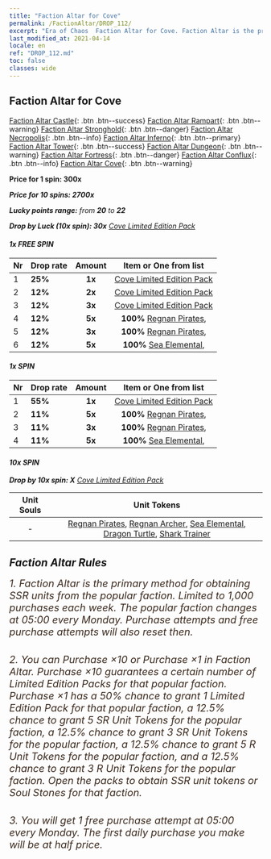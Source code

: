 ```yaml
---
title: "Faction Altar for Cove"
permalink: /FactionAltar/DROP_112/
excerpt: "Era of Chaos  Faction Altar for Cove. Faction Altar is the primary method for obtaining SSR units from the popular faction. Limited to 1,000 purchases each week. The popular faction changes at 05:00 every Monday. Purchase attempts and free purchase attempts will also reset then."
last_modified_at: 2021-04-14
locale: en
ref: "DROP_112.md"
toc: false
classes: wide
---
```


##  Faction Altar for **Cove**

  [Faction Altar Castle](/FactionAltar/DROP_101/){: .btn .btn--success} [Faction Altar Rampart](/FactionAltar/DROP_102/){: .btn .btn--warning} [Faction Altar Stronghold](/FactionAltar/DROP_103/){: .btn .btn--danger} [Faction Altar Necropolis](/FactionAltar/DROP_104/){: .btn .btn--info} [Faction Altar Inferno](/FactionAltar/DROP_105/){: .btn .btn--primary} [Faction Altar Tower](/FactionAltar/DROP_106/){: .btn .btn--success} [Faction Altar Dungeon](/FactionAltar/DROP_107/){: .btn .btn--warning} [Faction Altar Fortress](/FactionAltar/DROP_108/){: .btn .btn--danger} [Faction Altar Conflux](/FactionAltar/DROP_109/){: .btn .btn--info} [Faction Altar Cove](/FactionAltar/DROP_112/){: .btn .btn--warning} 

  **Price for 1 spin: 300x** <i class="fas fa-gem"/>

  **Price for 10 spins: 2700x** <i class="fas fa-gem"/>

  **Lucky points range:** from **20** to **22**

  **Drop by Luck (10x spin): 30x** [Cove Limited Edition Pack](/Items/con_2112/)

####  1x FREE SPIN 

  |    Nr    |  Drop rate  |  Amount   |   Item or One from list  |
  |:---------|:------------|:---------:|:------------------------:|
  | 1 | **25%** | **1x** | [Cove Limited Edition Pack](/Items/con_2112/) |
  | 2 | **12%** | **2x** | [Cove Limited Edition Pack](/Items/con_2112/) |
  | 3 | **12%** | **3x** | [Cove Limited Edition Pack](/Items/con_2112/) |
  | 4 | **12%** | **5x** |  **100%** [Regnan Pirates](/Items/unt_273/),  |
  | 5 | **12%** | **3x** |  **100%** [Regnan Pirates](/Items/unt_273/),  |
  | 6 | **12%** | **5x** |  **100%** [Sea Elemental](/Items/unt_275/),  |


####  1x SPIN 

  |    Nr    |  Drop rate  |  Amount   |   Item or One from list  |
  |:---------|:------------|:---------:|:------------------------:|
  | 1 | **55%** | **1x** | [Cove Limited Edition Pack](/Items/con_2112/) |
  | 2 | **11%** | **5x** |  **100%** [Regnan Pirates](/Items/unt_273/),  |
  | 3 | **11%** | **3x** |  **100%** [Regnan Pirates](/Items/unt_273/),  |
  | 4 | **11%** | **5x** |  **100%** [Sea Elemental](/Items/unt_275/),  |


####  10x SPIN 

  **Drop by 10x spin: X** [Cove Limited Edition Pack](/Items/con_2112/)

  |    Unit Souls    |  Unit Tokens  |
  |:----------------:|:-------------:|
  |  - | [Regnan Pirates](/Items/unt_273/), [Regnan Archer](/Items/unt_274/), [Sea Elemental](/Items/unt_275/), [Dragon Turtle](/Items/unt_278/), [Shark Trainer](/Items/unt_281/) |



## Faction Altar Rules

  <span style="color: #3c2a1e;font-size:20px">1. Faction Altar is the primary method for obtaining SSR units from the popular faction. Limited to 1,000 purchases each week. The popular faction changes at 05:00 every Monday. Purchase attempts and free purchase attempts will also reset then.</span><br/>

<br/>  <span style="color: #3c2a1e;font-size:20px">2. You can Purchase ×10 or Purchase ×1 in Faction Altar. Purchase ×10 guarantees a certain number of Limited Edition Packs for that popular faction. Purchase ×1 has a 50% chance to grant 1 Limited Edition Pack for that popular faction, a 12.5% chance to grant 5 SR Unit Tokens for the popular faction, a 12.5% chance to grant 3 SR Unit Tokens for the popular faction, a 12.5% chance to grant 5 R Unit Tokens for the popular faction, and a 12.5% chance to grant 3 R Unit Tokens for the popular faction. Open the packs to obtain SSR unit tokens or Soul Stones for that faction.</span>

<br/>  <span style="color: #3c2a1e;font-size:20px">3. You will get 1 free purchase attempt at 05:00 every Monday. The first daily purchase you make will be at half price.</span><br/>

<br/>